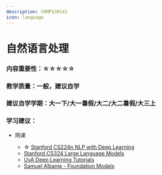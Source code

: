 ```yaml
---
description: COMP130141
icon: language
---
```


# 自然语言处理

### 内容重要性：☆☆☆☆☆

### 教学质量：一般，建议自学

### 建议自学学期：大一下/大一暑假/大二/大二暑假/大三上

### 学习建议：

*   网课

    * ☆ [Stanford CS224n NLP with Deep Learning](https://csdiy.wiki/%E6%B7%B1%E5%BA%A6%E5%AD%A6%E4%B9%A0/CS224n/#_1)
    * [Stanford CS324 Large Language Models](https://stanford-cs324.github.io/winter2022/)
    * [UvA Deep Learning Tutorials](https://uvadlc-notebooks.readthedocs.io/en/latest/index.html)
    * [Samuel Albanie - Foundation Models](https://samuelalbanie.com/teaching/2022-foundation-models)



